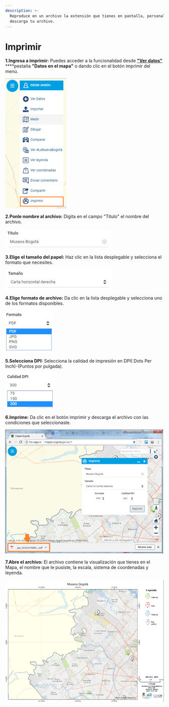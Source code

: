 ```yaml
---
description: >-
  Reproduce en un archivo la extensión que tienes en pantalla, personaliza y
  descarga tu archivo.
---
```


# Imprimir

**1.Ingresa a imprimir:** Puedes acceder a la funcionalidad desde [**"Ver datos"**](https://mapasbogota.gitbook.io/ayuda/~/edit/drafts/-LFwQlBPP5PC2nXTBPm8/ver-datos) ****pestaña **"Datos en el mapa"** o dando clic en el botón imprimir del menú.

![](.gitbook/assets/image%20%28157%29.png)

**2.Ponle nombre al archivo:** Digita en el campo "Título" el nombre del archivo.

![](.gitbook/assets/image%20%28206%29.png)

**3.Elige el tamaño del papel:** Haz clic en la lista desplegable y selecciona el formato que necesites.

![](.gitbook/assets/image%20%28191%29.png)

**4.Elige formato de archivo:** Da clic en la lista desplegable y selecciona uno de los formatos disponibles.

![](.gitbook/assets/image%20%28119%29.png)

**5.Selecciona DPI:** Selecciona la calidad de impresión en DPI\( Dots Per Inch\)-\(Puntos por pulgada\).

![](.gitbook/assets/image%20%28221%29.png)

**6.Imprime:** Da clic en el botón imprimir y descarga el archivo con las condiciones que seleccionaste. 

![](.gitbook/assets/image%20%28230%29.png)

**7.Abre el archivo:** El archivo contiene la visualización que tienes en el Mapa, el nombre que le pusiste, la escala, sistema de coordenadas y leyenda.

![](.gitbook/assets/image%20%2820%29.png)


